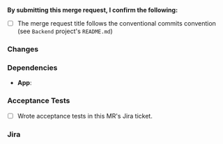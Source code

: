 <!--
SPDX-FileCopyrightText: Copyright 2021 Opal Health Informatics Group <info@opalmedapps.tld>

SPDX-License-Identifier: AGPL-3.0-or-later
-->

**By submitting this merge request, I confirm the following:**

* [ ] The merge request title follows the conventional commits convention (see `Backend` project's `README.md`)

### Changes
<!-- Summary of the changes in this MR. -->


### Dependencies
<!-- Link to dependent pull requests. Specify whether the MRs are just related, or require each other to run. Write N/A if there are none. -->
- **App**: 

### Acceptance Tests
<!-- Put an x in the checkbox when done. -->
- [ ] Wrote acceptance tests in this MR's Jira ticket.

### Jira
<!-- Dynamic link to this MR's related Jira issue (e.g. "Closes <issue>", "See <issue>"). -->
